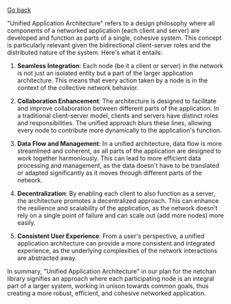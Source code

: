 [Go back](/wiki/v1-plan.md#general-goals-and-principles)

"Unified Application Architecture" refers to a design philosophy where all components of a networked application (each client and server) are developed and function as parts of a single, cohesive system. This concept is particularly relevant given the bidirectional client-server roles and the distributed nature of the system. Here's what it entails:

1. **Seamless Integration**: Each node (be it a client or server) in the network is not just an isolated entity but a part of the larger application architecture. This means that every action taken by a node is in the context of the collective network behavior.

2. **Collaboration Enhancement**: The architecture is designed to facilitate and improve collaboration between different parts of the application. In a traditional client-server model, clients and servers have distinct roles and responsibilities. The unified approach blurs these lines, allowing every node to contribute more dynamically to the application's function.

3. **Data Flow and Management**: In a unified architecture, data flow is more streamlined and coherent, as all parts of the application are designed to work together harmoniously. This can lead to more efficient data processing and management, as the data doesn't have to be translated or adapted significantly as it moves through different parts of the network.

4. **Decentralization**: By enabling each client to also function as a server, the architecture promotes a decentralized approach. This can enhance the resilience and scalability of the application, as the network doesn't rely on a single point of failure and can scale out (add more nodes) more easily.

5. **Consistent User Experience**: From a user's perspective, a unified application architecture can provide a more consistent and integrated experience, as the underlying complexities of the network interactions are abstracted away.

In summary, "Unified Application Architecture" in our plan for the netchan library signifies an approach where each participating node is an integral part of a larger system, working in unison towards common goals, thus creating a more robust, efficient, and cohesive networked application.

